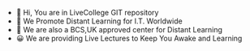 - 👋 Hi, You are in LiveCollege GIT repository
- 🌱 We Promote Distant Learning for I.T. Worldwide
- 🚀 We are also a BCS,UK approved center for Distant Learning
- 😀 We are providing Live Lectures to Keep You Awake and Learning


